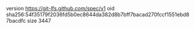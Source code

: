 version https://git-lfs.github.com/spec/v1
oid sha256:54f35179f2036fd5b0ec8644da382d8b7bff7bacad270fccf1551ebd87bacdfc
size 3447
